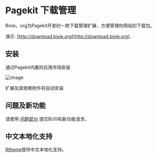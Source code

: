 # Pagekit 下载管理

Bixie。org为Pagekit开发的一款下载管理扩展，方便管理你网站的下载包。

演示: [http://download.bixie.org](http://download.bixie.org).

## 安装

通过Pagekit内置的应用市场安装

![image](http://download.bixie.org/storage/marketplace_download.jpg)

扩展及其依赖附件将自动安装

## 问题及新功能

请使用 [问题部分](https://github.com/Bixie/pagekit-download/issues) 提交BUG和新功能请求。

## 中文本地化支持
[Rtheme](http://www.rtheme.com)提供中文本地化支持。
